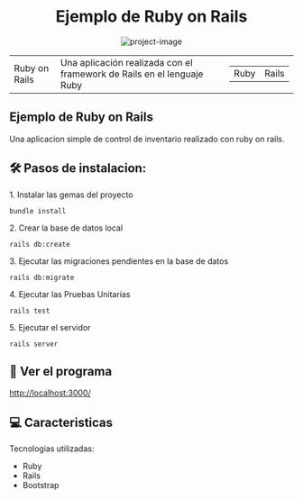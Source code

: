 <h1 align="center" id="title">Ejemplo de Ruby on Rails</h1>

<p align="center"><img src="https://upload.wikimedia.org/wikipedia/commons/thumb/6/62/Ruby_On_Rails_Logo.svg/2560px-Ruby_On_Rails_Logo.svg.png" alt="project-image"></p>

<table>
  <tr>
    <td>Ruby on Rails</td>
    <td>Una aplicación realizada con el framework de Rails en el lenguaje Ruby</td>
    <td>
        <table>
            <tr>
            <td>Ruby</td>
            <td>Rails</td>
            </tr>
        </table>
    </td>
  </tr>
</table>


<h2>Ejemplo de Ruby on Rails</h2>

<p>Una aplicacion simple de control de inventario realizado con ruby on rails.</p>

<h2>🛠️ Pasos de instalacion:</h2>

<p>1. Instalar las gemas del proyecto</p>

```
bundle install
```

<p>2. Crear la base de datos local</p>

```
rails db:create
```

<p>3. Ejecutar las migraciones pendientes en la base de datos</p>

```
rails db:migrate
```

<p>4. Ejecutar las Pruebas Unitarias</p>

```
rails test
```

<p>5. Ejecutar el servidor</p>

```
rails server
```

<h2>🚀 Ver el programa</h2>

[http://localhost:3000/](http://localhost:3000/)
  
  
<h2>💻 Caracteristicas</h2>

Tecnologias utilizadas:

*   Ruby
*   Rails
*   Bootstrap
